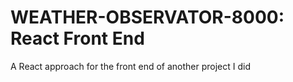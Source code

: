 # WEATHER-OBSERVATOR-8000: React Front End

A React approach for the front end of another project I did